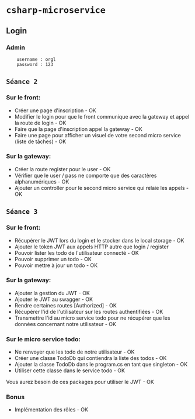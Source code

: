 # ``csharp-microservice``

## Login
### Admin
```
	username : orgl
	password : 123
```

## ``Séance 2``

### Sur le front:
- Créer une page d'inscription - OK
- Modifier le login pour que le front communique avec la gateway et appel la route de login - OK
- Faire que la page d'inscription appel la gateway - OK
- Faire une page pour afficher un visuel de votre second micro service (liste de tâches) - OK

### Sur la gateway:
- Créer la route register pour le user - OK
- Vérifier que le user / pass ne comporte que des caractères alphanumériques - OK
- Ajouter un controller pour le second micro service qui relaie les appels - OK

## ``Séance 3``

### Sur le front:
- Récupérer le JWT lors du login et le stocker dans le local storage - OK
- Ajouter le token JWT aux appels HTTP autre que login / register 
- Pouvoir lister les todo de l'utilisateur connecté - OK
- Pouvoir supprimer un todo - OK
- Pouvoir mettre à jour un todo - OK

### Sur la gateway:
- Ajouter la gestion du JWT - OK
- Ajouter le JWT au swagger - OK
- Rendre certaines routes [Authorized] - OK
- Récupérer l'id de l'utilisateur sur les routes authentifiées - OK 
- Transmettre l'id au micro service todo pour ne récupérer que les données concernant notre utilisateur - OK

### Sur le micro service todo:
- Ne renvoyer que les todo de notre utilisateur - OK
- Créer une classe TodoDb qui contiendra la liste des todos - OK
- Ajouter la classe TodoDb dans le program.cs en tant que singleton - OK
- Utiliser cette classe dans le service todo - OK

Vous aurez besoin de ces packages pour utiliser le JWT - OK


### Bonus
- Implémentation des rôles - OK